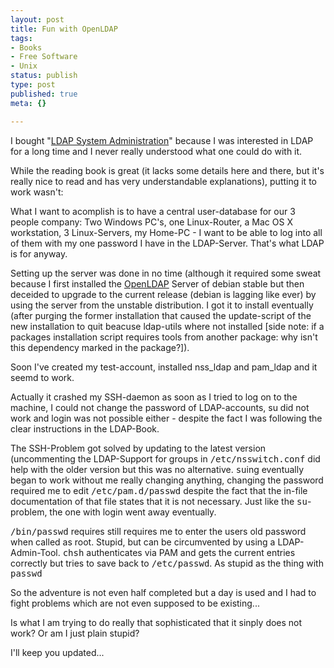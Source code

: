 ```yaml
---
layout: post
title: Fun with OpenLDAP
tags:
- Books
- Free Software
- Unix
status: publish
type: post
published: true
meta: {}

---
```

I bought "<a href="http://www.oreilly.com/catalog/ldapsa/">LDAP System Administration</a>" because I was interested in LDAP for a long time and I never really understood what one could do with it.

While the reading book is great (it lacks some details here and there, but it's really nice to read and has very understandable explanations), putting it to work wasn't:

What I want to acomplish is to have a central user-database for our 3 people company: Two Windows PC's, one Linux-Router, a Mac OS X workstation, 3 Linux-Servers, my Home-PC - I want to be able to log into all of them with my one password I have in the LDAP-Server. That's what LDAP is for anyway.

Setting up the server was done in no time (although it required some sweat because I first installed the <a href="http://www.openldap.org">OpenLDAP</a> Server of debian stable but then deceided to upgrade to the current release (debian is lagging like ever) by using the server from the unstable distribution. I got it to install eventually (after purging the former installation that caused the update-script of the new installation to quit beacuse ldap-utils where not installed [side note: if a packages installation script requires tools from another package: why isn't this dependency marked in the package?]).

Soon I've created my test-account, installed nss_ldap and pam_ldap and it seemd to work.

Actually it crashed my SSH-daemon as soon as I tried to log on to the machine, I could not change the password of LDAP-accounts, su did not work and login was not possible either - despite the fact I was following the clear instructions in the LDAP-Book.

The SSH-Problem got solved by updating to the latest version (uncommenting the LDAP-Support for groups in <tt>/etc/nsswitch.conf</tt> did help with the older version but this was no alternative. <tt>su</tt>ing eventually began to work without me really changing anything, changing the password required me to edit <tt>/etc/pam.d/passwd</tt> despite the fact that the in-file documentation of that file states that it is not necessary. Just like the <tt>su</tt>-problem, the one with login went away eventually.

<tt>/bin/passwd</tt> requires still requires me to enter the users old password when called as root. Stupid, but can be circumvented by using a LDAP-Admin-Tool. <tt>chsh</tt> authenticates via PAM and gets the current entries correctly but tries to save back to <tt>/etc/passwd</tt>. As stupid as the thing with <tt>passwd</tt>

So the adventure is not even half completed but a day is used and I had to fight problems which are not even supposed to be existing...

Is what I am trying to do really that sophisticated that it sinply does not work? Or am I just plain stupid?

I'll keep you updated...
